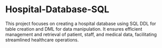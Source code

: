 # Hospital-Database-SQL
This project focuses on creating a hospital database using SQL DDL for table creation and DML for data manipulation. It ensures efficient management and retrieval of patient, staff, and medical data, facilitating streamlined healthcare operations.
